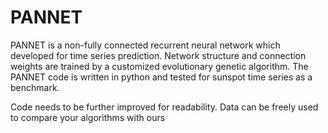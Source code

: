 # PANNET
PANNET is a non-fully connected recurrent neural network which developed for time series prediction. 
Network structure and connection weights are trained by a customized evolutionary genetic algorithm.
The PANNET code is written in python and tested for sunspot time series as a benchmark.

Code needs to be further improved for readability. Data can be freely used to compare your algorithms with ours 
